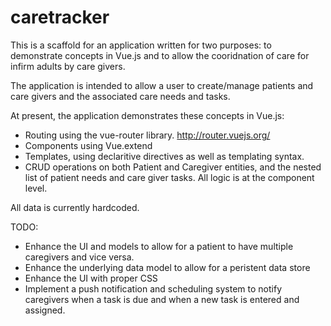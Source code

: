 # caretracker

This is a scaffold for an application written for two purposes: to demonstrate concepts in Vue.js and to allow the cooridnation of care for infirm adults by care givers.

The application is intended to allow a user to create/manage patients and care givers and the associated care needs and tasks.

At present, the application demonstrates these concepts in Vue.js:

- Routing using the vue-router library.  http://router.vuejs.org/
- Components using Vue.extend
- Templates, using declaritive directives as well as templating syntax.
- CRUD operations on both Patient and Caregiver entities, and the nested list of patient needs and care giver tasks.  All logic is at the component level.


All data is currently hardcoded.

TODO:

- Enhance the UI and models to allow for a patient to have multiple caregivers and vice versa.
- Enhance the underlying data model to allow for a peristent data store
- Enhance the UI with proper CSS
- Implement a push notification and scheduling system to notify caregivers when a task is due and when a new task is entered and assigned.
